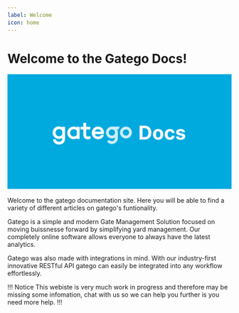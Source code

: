 ```yaml
---
label: Welcome
icon: home
---
```

# Welcome to the Gatego Docs!

![](static/banner.svg)

Welcome to the gatego documentation site. Here you will be able to find a variety of different articles on gatego's funtionality.

Gatego is a simple and modern Gate Management Solution focused on moving buissnesse forward by simplifying yard management. Our completely online software allows everyone to always have the latest analytics.

Gatego was also made with integrations in mind. With our industry-first innovative RESTful API gatego can easily be integrated into any workflow effortlessly.

!!! Notice
This webiste is very much work in progress and therefore may be missing some infomation, chat with us so we can help you further is you need more help.
!!!
